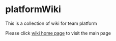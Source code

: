 # platformWiki
This is a collection of wiki  for team platform

Please click [wiki home page](https://github.com/FudanSELab/platformWiki/wiki) to visit the main page 
